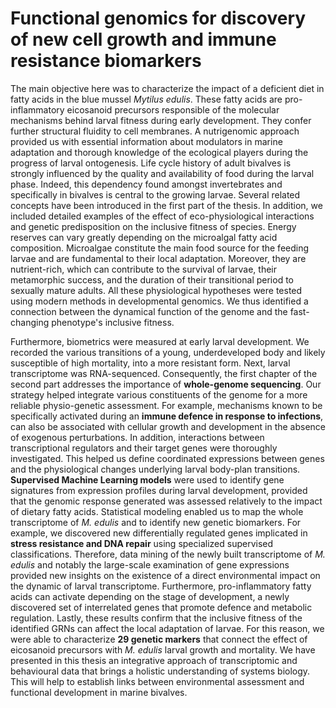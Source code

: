 # Functional genomics for discovery of new cell growth and immune resistance biomarkers

The main objective here was to characterize the impact of a deficient diet in fatty acids in the blue mussel *Mytilus edulis*.
These fatty acids are pro-inflammatory eicosanoid precursors responsible of the molecular mechanisms behind larval fitness during early development.
They confer  further structural fluidity to cell membranes.
A nutrigenomic approach provided us with essential information about modulators in marine adaptation and thorough knowledge of the ecological players during the progress of larval ontogenesis.
Life cycle history of adult bivalves is strongly influenced by the quality and availability of food during the larval phase. 
Indeed, this dependency found amongst invertebrates and specifically in bivalves is central to the growing larvae.
Several related concepts have been introduced in the first part of the thesis.
In addition, we included detailed examples of the effect of eco-physiological interactions and genetic predisposition on the inclusive fitness of species.
Energy reserves can vary greatly depending on the microalgal fatty acid composition.
Microalgae constitute the main food source for the feeding larvae and are fundamental to their local adaptation.
Moreover, they are nutrient-rich, which can contribute to the survival of larvae, their metamorphic success, and the duration of their transitional period to sexually mature adults. 
All these physiological hypotheses were tested using modern methods in developmental genomics.
We thus identified a connection between the dynamical function of the genome and the fast-changing phenotype's inclusive fitness.

Furthermore, biometrics were measured at early larval development.
We recorded the various transitions of a young, underdeveloped body and likely susceptible of high mortality, into a more resistant form. 
Next, larval transcriptome was RNA-sequenced.
Consequently, the first chapter of the second part addresses the importance of **whole-genome sequencing**.
Our strategy helped integrate various constituents of the genome for a more reliable physio-genetic assessment.
For example, mechanisms known to be specifically activated during an **immune defence in response to infections**, can also be associated with cellular growth and development in the absence of exogenous perturbations.
In addition, interactions between transcriptional regulators and their target genes were thoroughly investigated. 
This helped us define coordinated expressions between genes and the physiological changes underlying larval body-plan transitions. 
**Supervised Machine Learning models** were used to identify gene signatures from expression profiles during larval development, provided that the genomic response generated was assessed relatively to the impact of dietary fatty acids.
Statistical modeling enabled us to map the whole transcriptome of *M. edulis* and to identify  new genetic biomarkers.
For example, we discovered new differentially regulated genes implicated in **stress resistance and DNA repair** using specialized supervised classifications.
Therefore, data mining of the newly built transcriptome of *M. edulis* and notably the large-scale examination of gene expressions provided new insights on the existence of a direct environmental impact on the dynamic of larval transcriptome. 
Furthermore, pro-inflammatory fatty acids can activate depending on the stage of development, a newly discovered set of interrelated genes that promote defence and metabolic regulation.
Lastly, these results confirm that the inclusive fitness of the identified GRNs can affect the local adaptation of larvae.
For this reason, we were able to characterize **29 genetic markers** that connect the effect of eicosanoid precursors with *M. edulis* larval growth and mortality.
We have presented in this thesis an integrative approach of transcriptomic and behavioural data that brings a holistic understanding of systems biology.
This will help to establish links between environmental assessment and functional development in marine bivalves.
